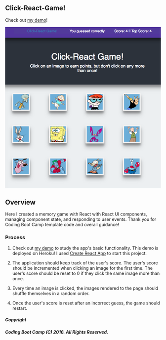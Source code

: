 ## Click-React-Game! 
Check out [my demo](http://click-react-game.herokuapp.com/)!

![screenshot](screenshot3.png)

## Overview

Here I created a memory game with React with React UI components, managing component state, and responding to user events. Thank you for Coding Boot Camp template code and overall guidance!

### Process

1. Check out [my demo](http://click-react-game.herokuapp.com/) to study the app's basic functionality. This demo is deployed on Heroku! I used [Create React App](https://github.com/facebookincubator/create-react-app) to start this project.

2. The application should keep track of the user's score. The user's score should be incremented when clicking an image for the first time. The user's score should be reset to 0 if they click the same image more than once.

3. Every time an image is clicked, the images rendered to the page should shuffle themselves in a random order.

4. Once the user's score is reset after an incorrect guess, the game should restart.





##### Copyright
##### Coding Boot Camp (C) 2016. All Rights Reserved.

